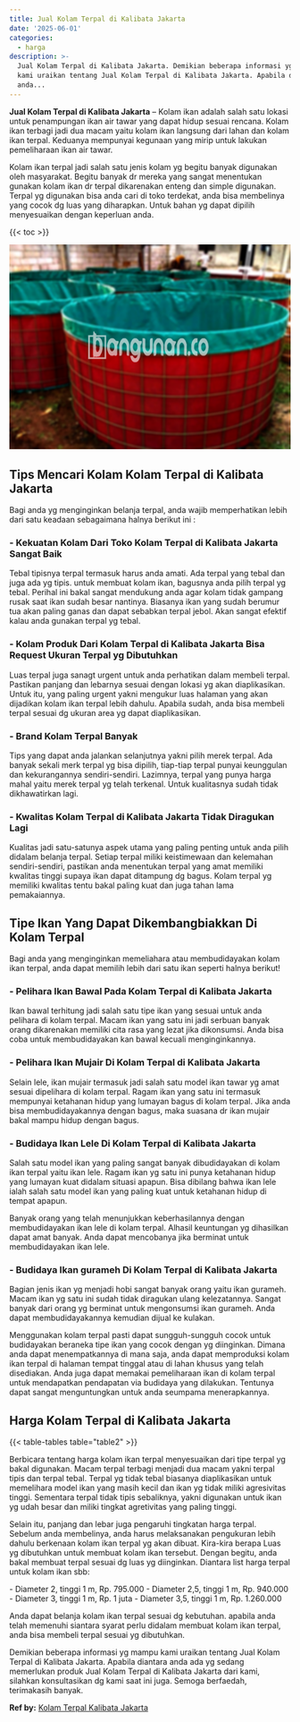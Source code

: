```yaml
---
title: Jual Kolam Terpal di Kalibata Jakarta
date: '2025-06-01'
categories:
  - harga
description: >-
  Jual Kolam Terpal di Kalibata Jakarta. Demikian beberapa informasi yg mampu
  kami uraikan tentang Jual Kolam Terpal di Kalibata Jakarta. Apabila diantara
  anda...
---
```


**Jual Kolam Terpal di Kalibata Jakarta** – Kolam ikan adalah salah satu lokasi untuk penampungan ikan air tawar yang dapat hidup sesuai rencana. Kolam ikan terbagi jadi dua macam yaitu kolam ikan langsung dari lahan dan kolam ikan terpal. Keduanya mempunyai kegunaan yang mirip untuk lakukan pemeliharaan ikan air tawar.

Kolam ikan terpal jadi salah satu jenis kolam yg begitu banyak digunakan oleh masyarakat. Begitu banyak dr mereka yang sangat menentukan gunakan kolam ikan dr terpal dikarenakan enteng dan simple digunakan. Terpal yg digunakan bisa anda cari di toko terdekat, anda bisa membelinya yang cocok dg luas yang diharapkan. Untuk bahan yg dapat dipilih menyesuaikan dengan keperluan anda.

{{< toc >}}

![Jual Kolam Terpal di Kalibata Jakarta](/images/jual-kolam-terpal-41.png)

## Tips Mencari Kolam Kolam Terpal di Kalibata Jakarta

Bagi anda yg menginginkan belanja terpal, anda wajib memperhatikan lebih dari satu keadaan sebagaimana halnya berikut ini :

### \- Kekuatan Kolam Dari Toko Kolam Terpal di Kalibata Jakarta Sangat Baik

Tebal tipisnya terpal termasuk harus anda amati. Ada terpal yang tebal dan juga ada yg tipis. untuk membuat kolam ikan, bagusnya anda pilih terpal yg tebal. Perihal ini bakal sangat mendukung anda agar kolam tidak gampang rusak saat ikan sudah besar nantinya. Biasanya ikan yang sudah berumur tua akan paling ganas dan dapat sebabkan terpal jebol. Akan sangat efektif kalau anda gunakan terpal yg tebal.

### \- Kolam Produk Dari Kolam Terpal di Kalibata Jakarta Bisa Request Ukuran Terpal yg Dibutuhkan

Luas terpal juga sanagt urgent untuk anda perhatikan dalam membeli terpal. Pastikan panjang dan lebarnya sesuai dengan lokasi yg akan diaplikasikan. Untuk itu, yang paling urgent yakni mengukur luas halaman yang akan dijadikan kolam ikan terpal lebih dahulu. Apabila sudah, anda bisa membeli terpal sesuai dg ukuran area yg dapat diaplikasikan.

### \- Brand Kolam Terpal Banyak

Tips yang dapat anda jalankan selanjutnya yakni pilih merek terpal. Ada banyak sekali merk terpal yg bisa dipilih, tiap-tiap terpal punyai keunggulan dan kekurangannya sendiri-sendiri. Lazimnya, terpal yang punya harga mahal yaitu merek terpal yg telah terkenal. Untuk kualitasnya sudah tidak dikhawatirkan lagi.

### \- Kwalitas Kolam Terpal di Kalibata Jakarta Tidak Diragukan Lagi

Kualitas jadi satu-satunya aspek utama yang paling penting untuk anda pilih didalam belanja terpal. Setiap terpal miliki keistimewaan dan kelemahan sendiri-sendiri, pastikan anda menentukan terpal yang amat memiliki kwalitas tinggi supaya ikan dapat ditampung dg bagus. Kolam terpal yg memiliki kwalitas tentu bakal paling kuat dan juga tahan lama pemakaiannya.

## Tipe Ikan Yang Dapat Dikembangbiakkan Di Kolam Terpal

Bagi anda yang menginginkan memeliahara atau membudidayakan kolam ikan terpal, anda dapat memilih lebih dari satu ikan seperti halnya berikut!

### \- Pelihara Ikan Bawal Pada Kolam Terpal di Kalibata Jakarta

Ikan bawal terhitung jadi salah satu tipe ikan yang sesuai untuk anda pelihara di kolam terpal. Macam ikan yang satu ini jadi serbuan banyak orang dikarenakan memiliki cita rasa yang lezat jika dikonsumsi. Anda bisa coba untuk membudidayakan kan bawal kecuali menginginkannya.

### \- Pelihara Ikan Mujair Di Kolam Terpal di Kalibata Jakarta

Selain lele, ikan mujair termasuk jadi salah satu model ikan tawar yg amat sesuai dipelihara di kolam terpal. Ragam ikan yang satu ini termasuk mempunyai ketahanan hidup yang lumayan bagus di kolam terpal. Jika anda bisa membudidayakannya dengan bagus, maka suasana dr ikan mujair bakal mampu hidup dengan bagus.

### \- Budidaya Ikan Lele Di Kolam Terpal di Kalibata Jakarta

Salah satu model ikan yang paling sangat banyak dibudidayakan di kolam ikan terpal yaitu ikan lele. Ragam ikan yg satu ini punya ketahanan hidup yang lumayan kuat didalam situasi apapun. Bisa dibilang bahwa ikan lele ialah salah satu model ikan yang paling kuat untuk ketahanan hidup di tempat apapun.

Banyak orang yang telah menunjukkan keberhasilannya dengan membudidayakan ikan lele di kolam terpal. Alhasil keuntungan yg dihasilkan dapat amat banyak. Anda dapat mencobanya jika berminat untuk membudidayakan ikan lele.

### \- Budidaya Ikan gurameh Di Kolam Terpal di Kalibata Jakarta

Bagian jenis ikan yg menjadi hobi sangat banyak orang yaitu ikan gurameh. Macam ikan yg satu ini sudah tidak diragukan ulang kelezatannya. Sangat banyak dari orang yg berminat untuk mengonsumsi ikan gurameh. Anda dapat membudidayakannya kemudian dijual ke kulakan.

Menggunakan kolam terpal pasti dapat sungguh-sungguh cocok untuk budidayakan beraneka tipe ikan yang cocok dengan yg diinginkan. Dimana anda dapat menempatkannya di mana saja, anda dapat memproduksi kolam ikan terpal di halaman tempat tinggal atau di lahan khusus yang telah disediakan. Anda juga dapat memakai pemeliharaan ikan di kolam terpal untuk mendapatkan pendapatan via budidaya yang dilakukan. Tentunya dapat sangat menguntungkan untuk anda seumpama menerapkannya.

## Harga Kolam Terpal di Kalibata Jakarta

{{< table-tables table="table2" >}}

Berbicara tentang harga kolam ikan terpal menyesuaikan dari tipe terpal yg bakal digunakan. Macam terpal terbagi menjadi dua macam yakni terpal tipis dan terpal tebal. Terpal yg tidak tebal biasanya diaplikasikan untuk memelihara model ikan yang masih kecil dan ikan yg tidak miliki agresivitas tinggi. Sementara terpal tidak tipis sebaliknya, yakni digunakan untuk ikan yg udah besar dan miliki tingkat agretivitas yang paling tinggi.

Selain itu, panjang dan lebar juga pengaruhi tingkatan harga terpal. Sebelum anda membelinya, anda harus melaksanakan pengukuran lebih dahulu berkenaan kolam ikan terpal yg akan dibuat. Kira-kira berapa Luas yg dibutuhkan untuk membuat kolam ikan tersebut. Dengan begitu, anda bakal membuat terpal sesuai dg luas yg diinginkan. Diantara list harga terpal untuk kolam ikan sbb:

\- Diameter 2, tinggi 1 m, Rp. 795.000 - Diameter 2,5, tinggi 1 m, Rp. 940.000 - Diameter 3, tinggi 1 m, Rp. 1 juta - Diameter 3,5, tinggi 1 m, Rp. 1.260.000

Anda dapat belanja kolam ikan terpal sesuai dg kebutuhan. apabila anda telah memenuhi siantara syarat perlu didalam membuat kolam ikan terpal, anda bisa membeli terpal sesuai yg dibutuhkan.

Demikian beberapa informasi yg mampu kami uraikan tentang Jual Kolam Terpal di Kalibata Jakarta. Apabila diantara anda ada yg sedang memerlukan produk Jual Kolam Terpal di Kalibata Jakarta dari kami, silahkan konsultasikan dg kami saat ini juga. Semoga berfaedah, terimakasih banyak.

**Ref by:** [Kolam Terpal Kalibata Jakarta](https://id.wikipedia.org/wiki/Kolam)
